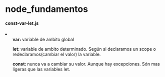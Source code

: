 # node_fundamentos
<h4>const-var-let.js</h4>
<li>
    <ul><b>var: </b> variable de ambito global</ul>
    <ul><b>let: </b> variable de ambito determinado. Según si declaramos un scope o redeclaramos(cambiar el valor) la variable.</ul>
    <ul><b>const: </b> nunca va a cambiar su valor. Aunque hay excepciones. Són mas ligeras que las variables let.</ul>
</li>